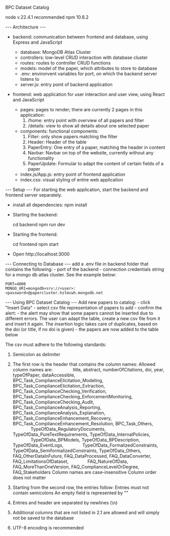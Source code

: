 BPC Dataset Catalog

node v.22.4.1 recommended
npm 10.8.2

--- Architecture ---

- backend: communication between frontend and database, using Express and JavaScript

    - database: MongoDB Atlas Cluster
    - controllers: low-level CRUD interaction with database cluster
    - routes: routes to controller CRUD functions
    - models: model of the paper, which attributes to store to database
    - .env: environvent variables for port, on which the backend server listens to
    - server.js: entry point of backend application

- frontend: web application for user interaction and user view, using React and JavaScript
    - pages: pages to render; there are currently 2 pages in this application:
        1) /home: entry point with overview of all papers and filter
        2) /details: view to show all details about one selected paper
    - components: functional components:
        1) Filter: only show papers matching the filter
        2) Header: Header of the table
        3) PaperEntry: One entry of a paper, matching the header in content
        4) Navbar: Navbar on top of the website, currently without any functionality
        5) PaperUpdate: Formular to adapt the content of certain fields of a paper
    - index.js/App.js: entry point of frontend application
    - index.css: visual styling of entire web application

--- Setup ---
For starting the web application, start the backend and frontend server separately.

- install all dependencies:
    npm install

- Starting the backend:

    cd backend
    npm run dev

- Starting the frontend:

    cd frontend
    npm start

- Open http://localhost:3000

--- Connecting to Database ---
add a .env file in backend folder that contains the following:
    - port of the backend
    - connection credentials string for a mongo db atlas cluster. See the example below:

    PORT=4000
    MONGO_URI=mongodb+srv://<user>:<password>@papercluster.hzlmcwh.mongodb.net


--- Using BPC Dataset Catalog ---
Add new papers to catalog:
    - click "Insert Data"
    - select csv file representation of papers to add
    - confirm the alert:
        - the alert may show that some papers cannot be inserted due to different errors. The user can adapt the table, create a new csv file from it and insert it again. The insertion logic takes care of duplicates, based on the doi (or title, if no doi is given)
    - the papers are now added to the table below

The csv must adhere to the following standards:

1) Semicolon as delimiter

2) The first row is the header that contains the column names:
    Allowed column names are:
            title, abstract, numberOfCitations, doi, year, typeOfPaper, dataAccessible, BPC_Task_ComplianceElicitation_Modeling, BPC_Task_ComplianceElicitation_Extraction,
        BPC_Task_ComplianceChecking_Verification, BPC_Task_ComplianceChecking_EnforcementMonitoring,
    BPC_Task_ComplianceChecking_Audit, BPC_Task_ComplianceAnalysis_Reporting,
    BPC_Task_ComplianceAnalysis_Explanation, BPC_Task_ComplianceEnhancement_Recovery,
    BPC_Task_ComplianceEnhancement_Resolution, BPC_Task_Others,
    TypeOfData_RegulatoryDocuments, TypeOfData_PureTextRequirements, TypeOfData_InternalPolicies,
    TypeOfData_BPModels, TypeOfData_BPDescription, TypeOfData_EventLogs,
    TypeOfData_FormalizedConstraints, TypeOfData_SemiformalizedConstraints, TypeOfData_Others,
    FAQ_OtherDataInFuture, FAQ_DataProcessed, FAQ_DataConverter, FAQ_LimitationsOfDataset,
    FAQ_NatureOfData, FAQ_MoreThanOneVersion, FAQ_ComplianceLevelOrDegree, FAQ_Stakeholders
    Column names are case-insensitive
    Column order does not matter

3) Starting from the second row, the entries follow:
    Entries must not contain semicolons
    An empty field is represented by ""

4) Entries and header are separated by newlines (\n)

5) Additional columns that are not listed in 2.1 are allowed and will simply not be saved to the database

6) UTF-8 encoding is recommended

